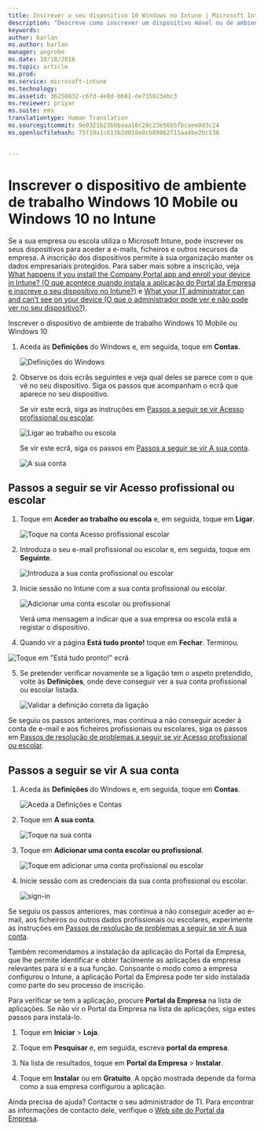 ```yaml
---
title: Inscrever o seu dispositivo 10 Windows no Intune | Microsoft Intune
description: "Descreve como inscrever um dispositivo móvel ou de ambiente de trabalho Windows 10 no Intune"
keywords: 
author: barlan
ms.author: barlan
manager: angrobe
ms.date: 10/18/2016
ms.topic: article
ms.prod: 
ms.service: microsoft-intune
ms.technology: 
ms.assetid: 36250832-c6fd-4e8d-b681-de735023ebc3
ms.reviewer: priyar
ms.suite: ems
translationtype: Human Translation
ms.sourcegitcommit: 9e0321b23bbbaaa16c28c23e56b5fbcaee0d3c24
ms.openlocfilehash: 75f19a1c613b2d018e0cb89862f15aa4be2bc138


---
```



# Inscrever o dispositivo de ambiente de trabalho Windows 10 Mobile ou Windows 10 no Intune

Se a sua empresa ou escola utiliza o Microsoft Intune, pode inscrever os seus dispositivos para aceder a e-mails, ficheiros e outros recursos da empresa. A inscrição dos dispositivos permite à sua organização manter os dados empresariais protegidos. Para saber mais sobre a inscrição, veja [What happens if you install the Company Portal app and enroll your device in Intune? (O que acontece quando instala a aplicação do Portal da Empresa e inscreve o seu dispositivo no Intune?)](what-happens-if-you-install-the-company-portal-app-and-enroll-your-device-in-intune-windows.md) e [What your IT administrator can and can't see on your device (O que o administrador pode ver e não pode ver no seu dispositivo?)](what-can-your-it-administrator-see-when-you-enroll-your-device-in-intune-windows.md).


Inscrever o dispositivo de ambiente de trabalho Windows 10 Mobile ou Windows 10

1.  Aceda às **Definições** do Windows e, em seguida, toque em **Contas**.

    ![Definições do Windows](./media/w10-enroll-rs1-settings-accounts.png)

2.  Observe os dois ecrãs seguintes e veja qual deles se parece com o que vê no seu dispositivo. Siga os passos que acompanham o ecrã que aparece no seu dispositivo.

    Se vir este ecrã, siga as instruções em [Passos a seguir se vir Acesso profissional ou escolar](#steps-to-follow-if-you-see-access-work-or-school).

    ![Ligar ao trabalho ou escola](./media/w10-enroll-rs1-connect-to-work-or-school.png)

    Se vir este ecrã, siga os passos em [Passos a seguir se vir A sua conta](#steps-to-follow-if-you-see-your-account).

    ![A sua conta](./media/w10-enroll-2-accounts-your-account.png)

## Passos a seguir se vir Acesso profissional ou escolar

1.  Toque em **Aceder ao trabalho ou escola** e, em seguida, toque em **Ligar**.

    ![Toque na conta Acesso profissional escolar](./media/w10-enroll-rs1-connect-to-work-or-school.png)

2.  Introduza o seu e-mail profissional ou escolar e, em seguida, toque em **Seguinte**.

    ![Introduza a sua conta profissional ou escolar](./media/w10-enroll-rs1-set-up-work-or-school-account.png)

3. Inicie sessão no Intune com a sua conta profissional ou escolar.

    ![Adicionar uma conta escolar ou profissional](./media/w10-enroll-rs1-enter-your-credentials.png)

    Verá uma mensagem a indicar que a sua empresa ou escola está a registar o dispositivo.

4. Quando vir a página **Está tudo pronto!** toque em **Fechar**. Terminou.

  ![Toque em "Está tudo pronto!" ecrã](./media/w10-enroll-rs1-youre-all-set.png)

5. Se pretender verificar novamente se a ligação tem o aspeto pretendido, volte às **Definições**, onde deve conseguir ver a sua conta profissional ou escolar listada.

    ![Validar a definição correta da ligação](./media/w10-enroll-rs1-validate-successful-enrollment.png)

Se seguiu os passos anteriores, mas continua a não conseguir aceder à conta de e-mail e aos ficheiros profissionais ou escolares, siga os passos em [Passos de resolução de problemas a seguir se vir Acesso profissional ou escolar](troubleshoot-your-windows-10-device-windows.md#troubleshooting-steps-to-follow-if-you-see-access-work-or-school).


## Passos a seguir se vir A sua conta

1.  Aceda às **Definições** do Windows e, em seguida, toque em **Contas**.

    ![Aceda a Definições e Contas](./media/W10-enroll-1-settings-accounts.png)

2.  Toque em **A sua conta**.

    ![Toque na sua conta](./media/W10-enroll-2-accounts-your-account.png)

3.  Toque em **Adicionar uma conta escolar ou profissional**.

    ![Toque em adicionar uma conta profissional ou escolar](./media/w10-enroll-3-add-work-school-acct.png)

4.  Inicie sessão com as credenciais da sua conta profissional ou escolar.

    ![sign-in](./media/W10-enroll-4-sign-in.png)

Se seguiu os passos anteriores, mas continua a não conseguir aceder ao e-mail, aos ficheiros ou outros dados profissionais ou escolares, experimente as instruções em [Passos de resolução de problemas a seguir se vir A sua conta](troubleshoot-your-windows-10-device-windows.md#troubleshooting-steps-to-follow-if-you-see-your-account).

Também recomendamos a instalação da aplicação do Portal da Empresa, que lhe permite identificar e obter facilmente as aplicações da empresa relevantes para si e a sua função. Consoante o modo como a empresa configurou o Intune, a aplicação Portal da Empresa pode ter sido instalada como parte do seu processo de inscrição.

Para verificar se tem a aplicação, procure **Portal da Empresa** na lista de aplicações. Se não vir o Portal da Empresa na lista de aplicações, siga estes passos para instalá-lo.

1.  Toque em **Iniciar** &gt; **Loja**.

2.  Toque em **Pesquisar** e, em seguida, escreva **portal da empresa**.

3.  Na lista de resultados, toque em **Portal da Empresa** &gt; **Instalar**.

4.  Toque em **Instalar** ou em **Gratuito**. A opção mostrada depende da forma como a sua empresa configurou a aplicação.

Ainda precisa de ajuda? Contacte o seu administrador de TI. Para encontrar as informações de contacto dele, verifique o [Web site do Portal da Empresa](http://portal.manage.microsoft.com).





<!--HONumber=Oct16_HO1-->


